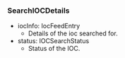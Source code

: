 ### SearchIOCDetails
- iocInfo: IocFeedEntry
  - Details of the ioc searched for.
- status: IOCSearchStatus
  - Status of the IOC.
